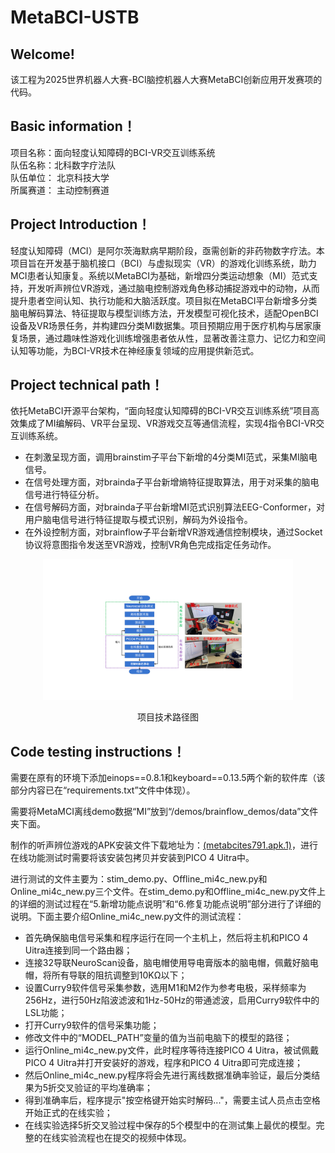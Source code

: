 # MetaBCI-USTB

## Welcome! 
该工程为2025世界机器人大赛-BCI脑控机器人大赛MetaBCI创新应用开发赛项的代码。

## Basic information！
项目名称：面向轻度认知障碍的BCI-VR交互训练系统                 
队伍名称：北科数字疗法队         
队伍单位： 北京科技大学     
所属赛道： 主动控制赛道        

## Project Introduction！
轻度认知障碍（MCI）是阿尔茨海默病早期阶段，亟需创新的非药物数字疗法。本项目旨在开发基于脑机接口（BCI）与虚拟现实（VR）的游戏化训练系统，助力MCI患者认知康复。系统以MetaBCI为基础，新增四分类运动想象（MI）范式支持，开发听声辨位VR游戏，通过脑电控制游戏角色移动捕捉游戏中的动物，从而提升患者空间认知、执行功能和大脑活跃度。项目拟在MetaBCI平台新增多分类脑电解码算法、特征提取与模型训练方法，开发模型可视化技术，适配OpenBCI设备及VR场景任务，并构建四分类MI数据集。项目预期应用于医疗机构与居家康复场景，通过趣味性游戏化训练增强患者依从性，显著改善注意力、记忆力和空间认知等功能，为BCI-VR技术在神经康复领域的应用提供新范式。

## Project technical path！
依托MetaBCI开源平台架构，“面向轻度认知障碍的BCI-VR交互训练系统”项目高效集成了MI编解码、VR平台呈现、VR游戏交互等通信流程，实现4指令BCI-VR交互训练系统。
* 在刺激呈现方面，调用brainstim子平台下新增的4分类MI范式，采集MI脑电信号。
* 在信号处理方面，对brainda子平台新增熵特征提取算法，用于对采集的脑电信号进行特征分析。
* 在信号解码方面，对brainda子平台新增MI范式识别算法EEG-Conformer，对用户脑电信号进行特征提取与模式识别，解码为外设指令。
* 在外设控制方面，对brainflow子平台新增VR游戏通信控制模块，通过Socket协议将意图指令发送至VR游戏，控制VR角色完成指定任务动作。
<p align="center">
<img src="images/项目技术路径图.png" alt="项目技术路径图" width="400"/>
</p>
<p align="center">
项目技术路径图
</p>

## Code testing instructions！
需要在原有的环境下添加einops==0.8.1和keyboard==0.13.5两个新的软件库（该部分内容已在“requirements.txt”文件中体现）。

需要将MetaMCI离线demo数据“MI”放到“/demos/brainflow_demos/data”文件夹下面。

制作的听声辨位游戏的APK安装文件下载地址为：[(metabcites791.apk.1)](https://drive.google.com/file/d/1FN9KyAnlG2NWmN0M2kGu_J3Ve9mmhP_1/view?usp=sharing”)，进行在线功能测试时需要将该安装包拷贝并安装到PICO 4 Uitra中。

进行测试的文件主要为：stim_demo.py、Offline_mi4c_new.py和Online_mi4c_new.py三个文件。在stim_demo.py和Offline_mi4c_new.py文件上的详细的测试过程在“5.新增功能点说明”和“6.修复功能点说明”部分进行了详细的说明。下面主要介绍Online_mi4c_new.py文件的测试流程：
* 首先确保脑电信号采集和程序运行在同一个主机上，然后将主机和PICO 4 Uitra连接到同一个路由器；
* 连接32导联NeuroScan设备，脑电帽使用导电膏版本的脑电帽，佩戴好脑电帽，将所有导联的阻抗调整到10KΩ以下；
* 设置Curry9软件信号采集参数，选用M1和M2作为参考电极，采样频率为256Hz，进行50Hz陷波滤波和1Hz-50Hz的带通滤波，启用Curry9软件中的LSL功能；
* 打开Curry9软件的信号采集功能；
* 修改文件中的“MODEL_PATH”变量的值为当前电脑下的模型的路径；
* 运行Online_mi4c_new.py文件，此时程序等待连接PICO 4 Uitra，被试佩戴PICO 4 Uitra并打开安装好的游戏，程序和PICO 4 Uitra即可完成连接；
* 然后Online_mi4c_new.py程序将会先进行离线数据准确率验证，最后分类结果为5折交叉验证的平均准确率；
* 得到准确率后，程序提示"按空格键开始实时解码..."，需要主试人员点击空格开始正式的在线实验；
* 在线实验选择5折交叉验过程中保存的5个模型中的在测试集上最优的模型。完整的在线实验流程也在提交的视频中体现。






